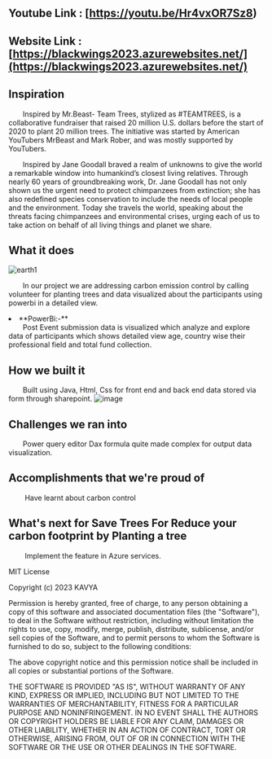 ## Youtube Link : [https://youtu.be/Hr4vxOR7Sz8)

## Website Link : [https://blackwings2023.azurewebsites.net/](https://blackwings2023.azurewebsites.net/)

## Inspiration
&emsp;&emsp;Inspired by Mr.Beast- Team Trees, stylized as #TEAMTREES, is a collaborative fundraiser that raised 20 million U.S. dollars before the start of 2020 to plant 20 million trees. The initiative was started by American YouTubers MrBeast and Mark Rober, and was mostly supported by YouTubers.

&emsp;&emsp;Inspired by Jane Goodall braved a realm of unknowns to give the world a remarkable window into humankind’s closest living relatives. Through nearly 60 years of groundbreaking work, Dr. Jane Goodall has not only shown us the urgent need to protect chimpanzees from extinction; she has also redefined species conservation to include the needs of local people and the environment. Today she travels the world, speaking about the threats facing chimpanzees and environmental crises, urging each of us to take action on behalf of all living things and planet we share.

## What it does
![earth1](https://user-images.githubusercontent.com/101945531/193435883-aec03aa4-b5ca-4b6e-b2e5-95092767b001.JPG)

&emsp;&emsp;In our project we are addressing  carbon emission control by calling volunteer for planting trees and data visualized about the participants using powerbi in a detailed view.
<li>**PowerBi:-**</li>
&emsp;&emsp;Post Event submission data is visualized which analyze and explore data of participants which shows detailed view age, country wise their professional field and total fund collection.

## How we built it

&emsp;&emsp;Built using Java, Html, Css for front end and back end data stored via form through sharepoint.
![image](https://user-images.githubusercontent.com/101945531/216828168-397a13db-2e42-4a09-83c5-fac28b46f717.png)

## Challenges we ran into
&emsp;&emsp;Power query editor Dax formula quite made complex for output data visualization. 

## Accomplishments that we're proud of
&emsp;&emsp; Have learnt about carbon control

## What's next for Save Trees For Reduce your carbon footprint by Planting a tree
&emsp;&emsp; Implement the feature in Azure services.

MIT License

Copyright (c) 2023 KAVYA

Permission is hereby granted, free of charge, to any person obtaining a copy
of this software and associated documentation files (the "Software"), to deal
in the Software without restriction, including without limitation the rights
to use, copy, modify, merge, publish, distribute, sublicense, and/or sell
copies of the Software, and to permit persons to whom the Software is
furnished to do so, subject to the following conditions:

The above copyright notice and this permission notice shall be included in all
copies or substantial portions of the Software.

THE SOFTWARE IS PROVIDED "AS IS", WITHOUT WARRANTY OF ANY KIND, EXPRESS OR
IMPLIED, INCLUDING BUT NOT LIMITED TO THE WARRANTIES OF MERCHANTABILITY,
FITNESS FOR A PARTICULAR PURPOSE AND NONINFRINGEMENT. IN NO EVENT SHALL THE
AUTHORS OR COPYRIGHT HOLDERS BE LIABLE FOR ANY CLAIM, DAMAGES OR OTHER
LIABILITY, WHETHER IN AN ACTION OF CONTRACT, TORT OR OTHERWISE, ARISING FROM,
OUT OF OR IN CONNECTION WITH THE SOFTWARE OR THE USE OR OTHER DEALINGS IN THE
SOFTWARE.
